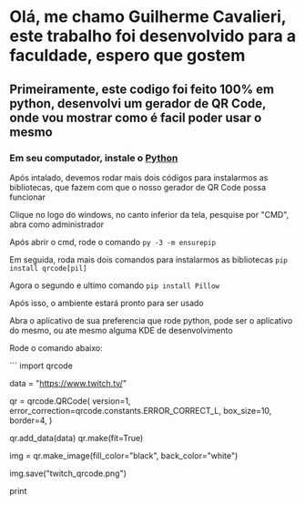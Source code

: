 <h1>Olá, me chamo Guilherme Cavalieri, este trabalho foi desenvolvido para a faculdade, espero que gostem</h1>
<h2>Primeiramente, este codigo foi feito 100% em python, desenvolvi um gerador de QR Code, onde vou mostrar como é facil poder usar o mesmo</h2>
<h3>Em seu computador, instale o <a href="https://www.python.org/ftp/python/3.13.0/python-3.13.0-amd64.exe" target="_blank">Python</a></h3>
<p>Após intalado, devemos rodar mais dois códigos para instalarmos as bibliotecas, que fazem com que o nosso gerador de QR Code possa funcionar</p>
<p>Clique no logo do windows, no canto inferior da tela, pesquise por "CMD", abra como administrador</p>
<p>Após abrir o cmd, rode o comando <code>py -3 -m ensurepip</code></p>
<p>Em seguida, roda mais dois comandos para instalarmos as bibliotecas <code>pip install qrcode[pil]</code></p>
<p>Agora o segundo e ultimo comando <code>pip install Pillow
</code></p>
<p>Após isso, o ambiente estará pronto para ser usado</p>
<p>Abra o aplicativo de sua preferencia que rode python, pode ser o aplicativo do mesmo, ou ate mesmo alguma KDE de desenvolvimento</p>
<p>Rode o comando abaixo:</p>
```
    import qrcode 

data = "https://www.twitch.tv/"

qr = qrcode.QRCode(
    version=1,
    error_correction=qrcode.constants.ERROR_CORRECT_L,
    box_size=10,
    border=4,
)

qr.add_data(data)
qr.make(fit=True)

img = qr.make_image(fill_color="black", back_color="white")

img.save("twitch_qrcode.png") 

print
</py-script>

